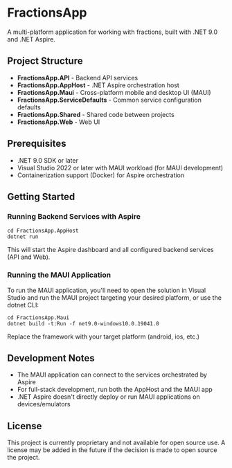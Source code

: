 # FractionsApp

A multi-platform application for working with fractions, built with .NET 9.0 and .NET Aspire.

## Project Structure

- **FractionsApp.API** - Backend API services
- **FractionsApp.AppHost** - .NET Aspire orchestration host
- **FractionsApp.Maui** - Cross-platform mobile and desktop UI (MAUI)
- **FractionsApp.ServiceDefaults** - Common service configuration defaults
- **FractionsApp.Shared** - Shared code between projects
- **FractionsApp.Web** - Web UI

## Prerequisites

- .NET 9.0 SDK or later
- Visual Studio 2022 or later with MAUI workload (for MAUI development)
- Containerization support (Docker) for Aspire orchestration

## Getting Started

### Running Backend Services with Aspire

```
cd FractionsApp.AppHost
dotnet run
```

This will start the Aspire dashboard and all configured backend services (API and Web).

### Running the MAUI Application

To run the MAUI application, you'll need to open the solution in Visual Studio and run the MAUI project targeting your desired platform, or use the dotnet CLI:

```
cd FractionsApp.Maui
dotnet build -t:Run -f net9.0-windows10.0.19041.0
```

Replace the framework with your target platform (android, ios, etc.)

## Development Notes

- The MAUI application can connect to the services orchestrated by Aspire
- For full-stack development, run both the AppHost and the MAUI app
- .NET Aspire doesn't directly deploy or run MAUI applications on devices/emulators

## License

This project is currently proprietary and not available for open source use. A license may be added in the future if the decision is made to open source the project.